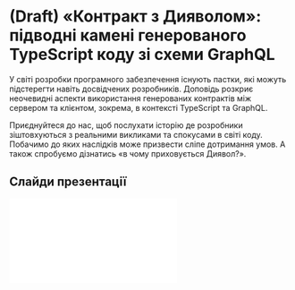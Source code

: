 # (Draft) «Контракт з Дияволом»: підводні камені генерованого TypeScript коду зі схеми GraphQL

У світі розробки програмного забезпечення існують пастки, які можуть підстерегти
навіть досвідчених розробників. Доповідь розкриє неочевидні аспекти використання
генерованих контрактів між сервером та клієнтом, зокрема, в контексті TypeScript
та GraphQL.

Приєднуйтеся до нас, щоб послухати історію де розробники зіштовхуються з
реальними викликами та спокусами в світі коду. Побачимо до яких наслідків може
призвести сліпе дотримання умов. А також спробуємо дізнатись «в чому
приховується Диявол?».

## Слайди презентації

<div data-container-unfold="lg">
    <div class="aspect-ratio" data-ratio="16/9">
        <iframe src="/slides/contract-with-devil" title="slides" frameborder="0" />
    </div>
</div>
